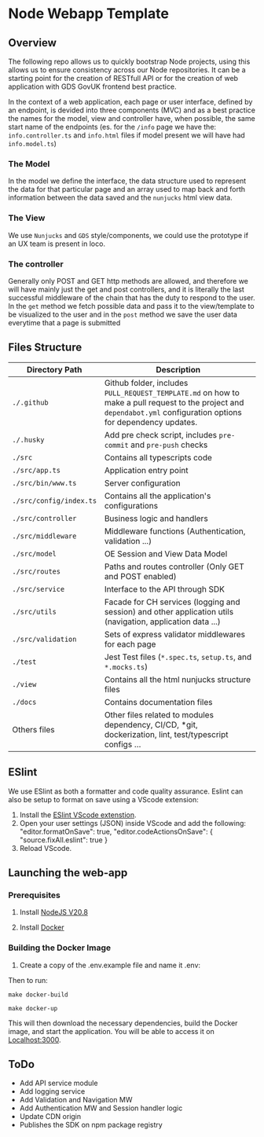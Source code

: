# Node Webapp Template

## Overview

The following repo allows us to quickly bootstrap Node projects, using this allows us to ensure consistency across our Node repositories. It can be a starting point for the creation of RESTfull API ​or for the creation of web application with GDS GovUK frontend best practice.

In the context of a web application, each page or user interface, defined by an endpoint, is devided into three components (MVC) and as a best practice the names for the model, view and controller have, when possible, the same start name of the endpoints (es. for the `/info` page we have the: `info.controller.ts` and `info.html` files if model present we will have had `info.model.ts`)

### The Model

In the model we define the interface, the data structure used to represent the data for that particular page and an array used to map back and forth information between the data saved and the `nunjucks` html view data.

### The View

We use `Nunjucks` and `GDS` style/components, we could use the prototype if an UX team is present in loco.

### The controller

Generally only POST and GET http methods are allowed, and therefore we will have mainly just the get and post controllers, and it is literally the last successful middleware of the chain that has the duty to respond to the user.
In the `get` method we fetch possible data and pass it to the view/template to be visualized to the user and in the `post` method we save the user data everytime that a page is submitted

## Files Structure

Directory Path | Description
--- | ---
`./.github` | Github folder, includes `PULL_REQUEST_TEMPLATE.md` on how to make a pull request to the project and `dependabot.yml` configuration options for dependency updates.
`./.husky` | Add pre check script, includes `pre-commit` and `pre-push` checks
`./src` | Contains all typescripts code
`./src/app.ts` | Application entry point
`./src/bin/www.ts` | Server configuration
`./src/config/index.ts` | Contains all the application's configurations
`./src/controller` | Business logic and handlers
`./src/middleware` | Middleware functions (Authentication, validation ...)
`./src/model` | OE Session and View Data Model
`./src/routes` | Paths and routes controller (Only GET and POST enabled)
`./src/service` | Interface to the API through SDK
`./src/utils` | Facade for CH services (logging and session) and other application utils (navigation, application data ...)
`./src/validation` | Sets of express validator middlewares for each page
`./test` | Jest Test files (`*.spec.ts`, `setup.ts`, and `*.mocks.ts`)
`./view` | Contains all the html nunjucks structure files
`./docs` | Contains documentation files
Others files | Other files related to modules dependency, CI/CD, *git, dockerization, lint, test/typescript configs …

## ESlint

We use ESlint as both a formatter and code quality assurance. Eslint can also be setup to format on save using a VScode extension:

1. Install the [ESlint VScode extenstion](https://marketplace.visualstudio.com/items?itemName=dbaeumer.vscode-eslint).
2. Open your user settings (JSON) inside VScode and add the following:
    "editor.formatOnSave": true, 
    "editor.codeActionsOnSave": { "source.fixAll.eslint": true }
3. Reload VScode.


## Launching the web-app

### Prerequisites

1. Install [NodeJS V20.8](https://nodejs.org/en)

2. Install [Docker](https://www.docker.com/get-started)

### Building the Docker Image

1. Create a copy of the .env.example file and name it .env:

 Then to run:

    make docker-build

    make docker-up

This will then download the necessary dependencies, build the Docker image, and start the application.
You will be able to access it on [Localhost:3000](localhost:3000).


## ToDo

- Add API service module
- Add logging service
- Add Validation and Navigation MW
- Add Authentication MW and Session handler logic
- Update CDN origin
- Publishes the SDK on npm package registry
